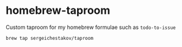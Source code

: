 # homebrew-taproom
Custom taproom for my homebrew formulae such as `todo-to-issue`

```bash
brew tap sergeichestakov/taproom
```
